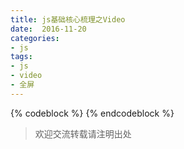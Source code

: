 ```yaml
---
title: js基础核心梳理之Video
date:  2016-11-20
categories: 
- js
tags: 
- js 
- video 
- 全屏
---
```

{% codeblock %}
{% endcodeblock %}
>欢迎交流转载请注明出处